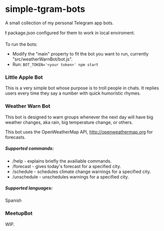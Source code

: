 # simple-tgram-bots
A small collection of my personal Telegram app bots.

:exclamation: package.json configured for them to work in local enviroment.

To run the bots:
* Modify the "main" property to fit the bot you want to run, currently "src/weatherWarnBot/bot.js".
* Run: `BOT_TOKEN='<your token>' npm start`

### Little Apple Bot
This is a very simple bot whose purpose is to troll people in chats. It replies users every time they say a number with quick humoristic rhymes.

### Weather Warn Bot
This bot is designed to warn groups whenever the next day will have big weather changes, aka rain, big temperature change, or others.

This bot uses the OpenWeatherMap API, http://openweathermap.org for forecasts.

##### Supported commands:
* /help - explains briefly the availiable commands.
* /forecast - gives today's forecast for a specified city.
* /schedule - schedules climate change warnings for a specified city.
* /unschedule - unschedules warnings for a specified city.

##### Supported languages:
Spanish

### MeetupBot
WIP.
